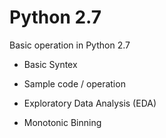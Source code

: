 # Python 2.7

Basic operation in Python 2.7

- Basic Syntex

- Sample code / operation 

- Exploratory Data Analysis (EDA)

- Monotonic Binning
